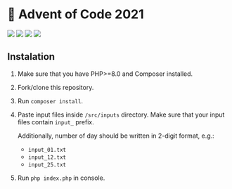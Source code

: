# 🎄 Advent of Code 2021

![](https://img.shields.io/badge/language-PHP-blue)
![](https://img.shields.io/badge/day%20📅-9-blue)
![](https://img.shields.io/badge/stars%20⭐-12-yellow)
![](https://img.shields.io/badge/days%20completed-6-red)

## Instalation

1. Make sure that you have PHP>=8.0 and Composer installed.
2. Fork/clone this repository.
3. Run `composer install`.
4. Paste input files inside `/src/inputs` directory. Make sure that your input files contain `input_` prefix.

   Additionally, number of day should be written in 2-digit format, e.g.:
    * `input_01.txt`
    * `input_12.txt`
    * `input_25.txt`
5. Run `php index.php` in console.
